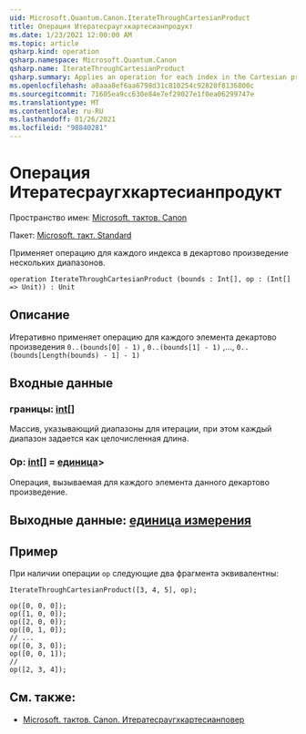 ```yaml
---
uid: Microsoft.Quantum.Canon.IterateThroughCartesianProduct
title: Операция Итератесраугхкартесианпродукт
ms.date: 1/23/2021 12:00:00 AM
ms.topic: article
qsharp.kind: operation
qsharp.namespace: Microsoft.Quantum.Canon
qsharp.name: IterateThroughCartesianProduct
qsharp.summary: Applies an operation for each index in the Cartesian product of several ranges.
ms.openlocfilehash: a0aaa8ef6aa6798d31c810254c92820f8136800c
ms.sourcegitcommit: 71605ea9cc630e84e7ef29027e1f0ea06299747e
ms.translationtype: MT
ms.contentlocale: ru-RU
ms.lasthandoff: 01/26/2021
ms.locfileid: "98840281"
---
```

# <a name="iteratethroughcartesianproduct-operation"></a>Операция Итератесраугхкартесианпродукт

Пространство имен: [Microsoft. тактов. Canon](xref:Microsoft.Quantum.Canon)

Пакет: [Microsoft. такт. Standard](https://nuget.org/packages/Microsoft.Quantum.Standard)


Применяет операцию для каждого индекса в декартово произведение нескольких диапазонов.

```qsharp
operation IterateThroughCartesianProduct (bounds : Int[], op : (Int[] => Unit)) : Unit
```


## <a name="description"></a>Описание

Итеративно применяет операцию для каждого элемента декартово произведения `0..(bounds[0] - 1)` , `0..(bounds[1] - 1)` ,..., `0..(bounds[Length(bounds) - 1] - 1)`

## <a name="input"></a>Входные данные

### <a name="bounds--int"></a>границы: [int](xref:microsoft.quantum.lang-ref.int)[]

Массив, указывающий диапазоны для итерации, при этом каждый диапазон задается как целочисленная длина.


### <a name="op--int--unit"></a>Op: [int](xref:microsoft.quantum.lang-ref.int)[] = [единица](xref:microsoft.quantum.lang-ref.unit)> 

Операция, вызываемая для каждого элемента данного декартово произведение.



## <a name="output--unit"></a>Выходные данные: [единица измерения](xref:microsoft.quantum.lang-ref.unit)



## <a name="example"></a>Пример

При наличии операции `op` следующие два фрагмента эквивалентны:

```qsharp
IterateThroughCartesianProduct([3, 4, 5], op);
```

```qsharp
op([0, 0, 0]);
op([1, 0, 0]);
op([2, 0, 0]);
op([0, 1, 0]);
// ...
op([0, 3, 0]);
op([0, 0, 1]);
//
op([2, 3, 4]);
```

## <a name="see-also"></a>См. также:

- [Microsoft. тактов. Canon. Итератесраугхкартесианповер](xref:Microsoft.Quantum.Canon.IterateThroughCartesianPower)